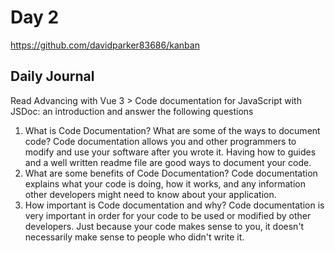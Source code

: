 # Day 2
https://github.com/davidparker83686/kanban
## Daily Journal

Read Advancing with Vue 3 > Code documentation for JavaScript with JSDoc: an introduction and answer the following questions
1. What is Code Documentation? What are some of the ways to document code?
Code documentation allows you and other programmers to modify and use your software after you wrote it. Having how to guides and a well written readme file are good ways to document your code.
2. What are some benefits of Code Documentation?
Code documentation explains what your code is doing, how it works, and any information other developers might need to know about your application.
3. How important is Code documentation and why?
Code documentation is very important in order for your code to be used or modified by other developers. Just because your code makes sense to you, it doesn't necessarily make sense to people who didn't write it.